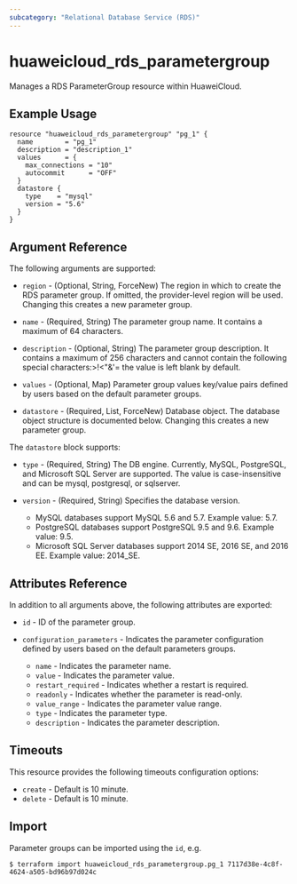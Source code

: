 ```yaml
---
subcategory: "Relational Database Service (RDS)"
---
```


# huaweicloud_rds_parametergroup

Manages a RDS ParameterGroup resource within HuaweiCloud.

## Example Usage

```hcl
resource "huaweicloud_rds_parametergroup" "pg_1" {
  name        = "pg_1"
  description = "description_1"
  values      = {
    max_connections = "10"
    autocommit      = "OFF"
  }
  datastore {
    type    = "mysql"
    version = "5.6"
  }
}
```

## Argument Reference

The following arguments are supported:

* `region` - (Optional, String, ForceNew) The region in which to create the RDS parameter group. If omitted, the
  provider-level region will be used. Changing this creates a new parameter group.

* `name` - (Required, String) The parameter group name. It contains a maximum of 64 characters.

* `description` - (Optional, String) The parameter group description. It contains a maximum of 256 characters and cannot
  contain the following special characters:>!<"&'= the value is left blank by default.

* `values` - (Optional, Map) Parameter group values key/value pairs defined by users based on the default parameter
  groups.

* `datastore` - (Required, List, ForceNew) Database object. The database object structure is documented below. Changing
  this creates a new parameter group.

The `datastore` block supports:

* `type` - (Required, String) The DB engine. Currently, MySQL, PostgreSQL, and Microsoft SQL Server are supported. The
  value is case-insensitive and can be mysql, postgresql, or sqlserver.

* `version` - (Required, String) Specifies the database version.

  + MySQL databases support MySQL 5.6 and 5.7. Example value: 5.7.
  + PostgreSQL databases support PostgreSQL 9.5 and 9.6. Example value: 9.5.
  + Microsoft SQL Server databases support 2014 SE, 2016 SE, and 2016 EE. Example value: 2014_SE.

## Attributes Reference

In addition to all arguments above, the following attributes are exported:

* `id` - ID of the parameter group.

* `configuration_parameters` - Indicates the parameter configuration defined by users based on the default parameters
  groups.

  + `name` - Indicates the parameter name.
  + `value` - Indicates the parameter value.
  + `restart_required` - Indicates whether a restart is required.
  + `readonly` - Indicates whether the parameter is read-only.
  + `value_range` - Indicates the parameter value range.
  + `type` - Indicates the parameter type.
  + `description` - Indicates the parameter description.

## Timeouts

This resource provides the following timeouts configuration options:

* `create` - Default is 10 minute.
* `delete` - Default is 10 minute.

## Import

Parameter groups can be imported using the `id`, e.g.

```
$ terraform import huaweicloud_rds_parametergroup.pg_1 7117d38e-4c8f-4624-a505-bd96b97d024c
```
